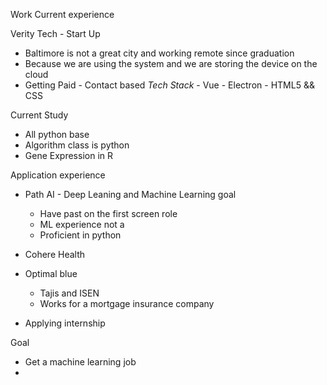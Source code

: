 Work
Current experience 

Verity Tech - Start Up
- Baltimore is not a great city and working remote since graduation
- Because we are using the system and we are storing the device on the cloud
- Getting Paid - Contact based 
    *Tech Stack*
        - Vue
        - Electron
        - HTML5 && CSS

Current Study 
- All python base 
- Algorithm class is python 
- Gene Expression in R

Application experience
- Path AI - Deep Leaning and Machine Learning goal
    - Have past on the first screen role
    - ML experience not a 
    - Proficient in python
- Cohere Health
- Optimal blue
    - Tajis and ISEN
    - Works for a mortgage insurance company

- Applying internship

Goal
- Get a machine learning job
- 
